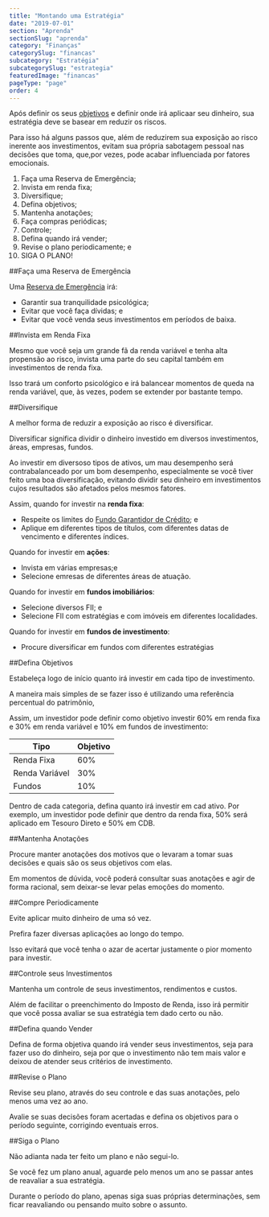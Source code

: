 ```yaml
---
title: "Montando uma Estratégia"
date: "2019-07-01"
section: "Aprenda"
sectionSlug: "aprenda"
category: "Finanças"
categorySlug: "financas"
subcategory: "Estratégia"
subcategorySlug: "estrategia"
featuredImage: "financas"
pageType: "page"
order: 4
---
```


Após definir os seus [objetivos](./escolhendo-um-investimento) e definir onde irá aplicaar seu dinheiro, sua estratégia deve se basear em reduzir os riscos.

Para isso há alguns passos que, além de reduzirem sua exposição ao risco inerente aos investimentos, evitam sua própria sabotagem pessoal nas decisões  que toma, que,por vezes, pode acabar influenciada por fatores emocionais.

1. Faça uma Reserva de Emergência;
2. Invista em renda fixa;
3. Diversifique;
4. Defina objetivos;
5. Mantenha anotações;
6. Faça compras periódicas;
7. Controle;
8. Defina quando irá vender;
9. Revise o plano periodicamente; e
10. SIGA O PLANO!

##Faça uma Reserva de Emergência

Uma [Reserva de Emergência](../iniciantes/reserva-de-emergencia) irá:

- Garantir sua tranquilidade psicológica;
- Evitar que você faça dívidas; e
- Evitar que você venda seus investimentos em períodos de baixa.

##Invista em Renda Fixa

Mesmo que você seja um grande fã da renda variável e tenha alta propensão ao risco, invista uma parte do seu capital também em investimentos de renda fixa.

Isso trará um conforto psicológico e irá balancear momentos de queda na renda variável, que, às vezes, podem se extender por bastante tempo.

##Diversifique

A melhor forma de reduzir a exposição ao risco é diversificar. 

Diversificar significa dividir o dinheiro investido em diversos investimentos, áreas, empresas, fundos.

Ao investir em diversoso tipos de ativos, um mau desempenho será contrabalanceado por um bom desempenho, especialmente se você tiver feito uma boa diversificação, evitando dividir seu dinheiro em investimentos cujos resultados são afetados pelos mesmos fatores.

Assim, quando for investir na **renda fixa**:
- Respeite os limites do [Fundo Garantidor de Crédito](../economia/fundo-garantidor-de-credito); e
- Aplique em diferentes tipos de títulos, com diferentes datas de vencimento e diferentes índices.

Quando for investir em **ações**:
- Invista em várias empresas;e
- Selecione emresas de diferentes áreas de atuação.

Quando for investir em **fundos imobiliários**:
- Selecione diversos FII; e
- Selecione FII com estratégias e com imóveis em diferentes localidades.

Quando for investir em **fundos de investimento**:
- Procure diversificar em fundos com diferentes estratégias

##Defina Objetivos

Estabeleça logo de início quanto irá investir em cada tipo de investimento.

A maneira mais simples de se fazer isso é utilizando uma referência percentual do patrimônio,

Assim, um investidor pode definir como objetivo investir 60% em renda fixa e 30% em renda variável e 10% em fundos de investimento:

| Tipo | Objetivo |
| ----------- | ----------- |
| Renda Fixa | 60% |
| Renda Variável | 30% | 
| Fundos | 10% | 

Dentro de cada categoria, defina quanto irá investir em cad ativo. Por exemplo, um investidor pode definir que dentro da renda fixa, 50% será aplicado em Tesouro Direto e 50% em CDB.

##Mantenha Anotações

Procure manter anotações dos motivos que o levaram a tomar suas decisões e quais são os seus objetivos com elas.

Em momentos de dúvida, você poderá consultar suas anotações e agir de forma racional, sem deixar-se levar pelas emoções do momento.

##Compre Periodicamente

Evite aplicar muito dinheiro de uma só vez. 

Prefira fazer diversas aplicações ao longo do tempo.

Isso evitará que você tenha o azar de acertar justamente o pior momento para investir.

##Controle seus Investimentos

Mantenha um controle de seus investimentos, rendimentos e custos.

Além de facilitar o preenchimento do Imposto de Renda, isso irá permitir que você possa avaliar se sua estratégia tem dado certo ou não.

##Defina quando Vender

Defina de forma objetiva quando irá vender seus investimentos, seja para fazer uso do dinheiro, seja por que o investimento não tem mais valor e deixou de atender seus critérios de investimento.

##Revise o Plano

Revise seu plano, através do seu controle e das suas anotações, pelo menos uma vez ao ano.

Avalie se suas decisões foram acertadas e defina os objetivos para o período seguinte, corrigindo eventuais erros.

##Siga o Plano

Não adianta nada ter feito um plano e não segui-lo.

Se você fez um plano anual, aguarde pelo menos um ano se passar antes de reavaliar a sua estratégia.

Durante o período do plano, apenas siga suas próprias determinações, sem ficar reavaliando ou pensando muito sobre o assunto.